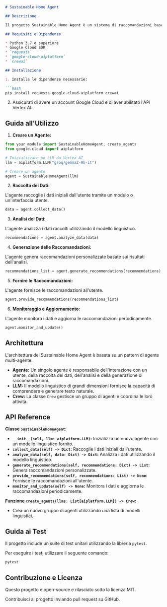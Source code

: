 ```markdown
# Sustainable Home Agent

## Descrizione

Il progetto Sustainable Home Agent è un sistema di raccomandazioni basato su intelligenza artificiale (AI) progettato per aiutare gli utenti a vivere in modo più sostenibile. L'agente utilizza un modello linguistico di grandi dimensioni (LLM) per analizzare i dati degli utenti e fornire consigli personalizzati su come ridurre il loro impatto ambientale.

## Requisiti e Dipendenze

* Python 3.7 o superiore
* Google Cloud SDK
* `requests`
* `google-cloud-aiplatform`
* `crewai`

## Installazione

1. Installa le dipendenze necessarie:

```bash
pip install requests google-cloud-aiplatform crewai
```

2. Assicurati di avere un account Google Cloud e di aver abilitato l'API Vertex AI.

## Guida all'Utilizzo

1. **Creare un Agente:**

```python
from your_module import SustainableHomeAgent, create_agents
from google.cloud import aiplatform

# Inizializzare un LLM da Vertex AI
llm = aiplatform.LLM("groq/gemma2-9b-it")

# Creare un agente
agent = SustainableHomeAgent(llm)
```

2. **Raccolta dei Dati:**

L'agente raccoglie i dati iniziali dall'utente tramite un modulo o un'interfaccia utente.

```python
data = agent.collect_data()
```

3. **Analisi dei Dati:**

L'agente analizza i dati raccolti utilizzando il modello linguistico.

```python
recommendations = agent.analyze_data(data)
```

4. **Generazione delle Raccomandazioni:**

L'agente genera raccomandazioni personalizzate basate sui risultati dell'analisi.

```python
recommendations_list = agent.generate_recommendations(recommendations)
```

5. **Fornire le Raccomandazioni:**

L'agente fornisce le raccomandazioni all'utente.

```python
agent.provide_recommendations(recommendations_list)
```

6. **Monitoraggio e Aggiornamento:**

L'agente monitora i dati e aggiorna le raccomandazioni periodicamente.

```python
agent.monitor_and_update()
```

## Architettura

L'architettura del Sustainable Home Agent è basata su un pattern di agente multi-agente.

* **Agente:** Un singolo agente è responsabile dell'interazione con un utente, della raccolta dei dati, dell'analisi e della generazione di raccomandazioni.
* **LLM:** Il modello linguistico di grandi dimensioni fornisce la capacità di comprendere e generare testo naturale.
* **Crew:** La classe `Crew` gestisce un gruppo di agenti e coordina le loro attività.

## API Reference

**Classe `SustainableHomeAgent`:**

* **`__init__(self, llm: aiplatform.LLM)`:** Inizializza un nuovo agente con un modello linguistico fornito.
* **`collect_data(self) -> Dict`:** Raccoglie i dati iniziali dall'utente.
* **`analyze_data(self, data: Dict) -> Dict`:** Analizza i dati utilizzando il modello linguistico.
* **`generate_recommendations(self, recommendations: Dict) -> List`:** Genera raccomandazioni personalizzate.
* **`provide_recommendations(self, recommendations: List) -> None`:** Fornisce le raccomandazioni all'utente.
* **`monitor_and_update(self) -> None`:** Monitora i dati e aggiorna le raccomandazioni periodicamente.

**Funzione `create_agents(llms: List[aiplatform.LLM]) -> Crew`:**

* Crea un nuovo gruppo di agenti utilizzando una lista di modelli linguistici.

## Guida ai Test

Il progetto include un suite di test unitari utilizzando la libreria `pytest`.

Per eseguire i test, utilizzare il seguente comando:

```bash
pytest
```

## Contribuzione e Licenza

Questo progetto è open-source e rilasciato sotto la licenza MIT.

Contribuisci al progetto inviando pull request su GitHub.



```